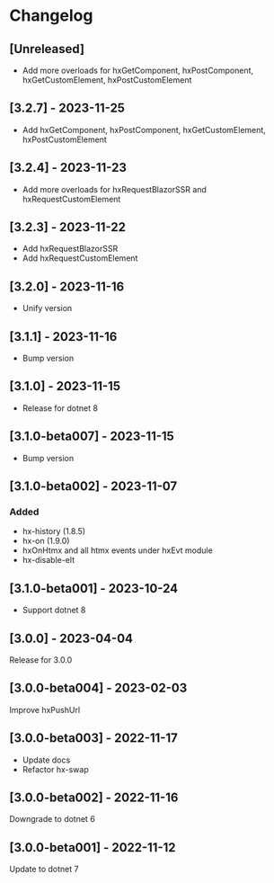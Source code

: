 # Changelog

## [Unreleased]

- Add more overloads for hxGetComponent, hxPostComponent, hxGetCustomElement, hxPostCustomElement

## [3.2.7] - 2023-11-25

- Add hxGetComponent, hxPostComponent, hxGetCustomElement, hxPostCustomElement

## [3.2.4] - 2023-11-23

- Add more overloads for hxRequestBlazorSSR and hxRequestCustomElement

## [3.2.3] - 2023-11-22

- Add hxRequestBlazorSSR
- Add hxRequestCustomElement

## [3.2.0] - 2023-11-16

- Unify version

## [3.1.1] - 2023-11-16

- Bump version

## [3.1.0] - 2023-11-15

- Release for dotnet 8

## [3.1.0-beta007] - 2023-11-15

- Bump version

## [3.1.0-beta002] - 2023-11-07

### Added

- hx-history (1.8.5)
- hx-on (1.9.0)
- hxOnHtmx and all htmx events under hxEvt module
- hx-disable-elt

## [3.1.0-beta001] - 2023-10-24

- Support dotnet 8

## [3.0.0] - 2023-04-04

Release for 3.0.0

## [3.0.0-beta004] - 2023-02-03

Improve hxPushUrl

## [3.0.0-beta003] - 2022-11-17

- Update docs
- Refactor hx-swap

## [3.0.0-beta002] - 2022-11-16

Downgrade to dotnet 6

## [3.0.0-beta001] - 2022-11-12

Update to dotnet 7